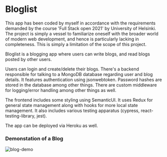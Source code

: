 # Bloglist

This app has been coded by myself in accordance with the requirements demanded by the course 'Full Stack open 2021' by University of Helsinki. The project is simply a vessel to familiarize oneself with the broader world of modern web development, and hence is particularly lacking in completeness. This is simply a limitation of the scope of this project.

Bloglist is a blogging app where users can write blogs, and read blogs posted by other users.

Users can login and create/delete their blogs. There's a backend responsible for talking to a MongoDB database regarding user and blog details. It features authentication using jsonwebtoken. Password hashes are stored in the database among other things. There are custom middleware for logging/error handling among other things as well.

The frontend includes some styling using SemanticUI. It uses Redux for general state management along with hooks for more local state management. It also includes various testing apparatus (cypress, react-testing-library, jest). 

The app can be deployed via Heroku as well.

### Demonstation of a Blog
![blog-demo](https://github.com/nishnat-rishi/finnish-web-thingy/blob/bloglist/demo-gifs/blog-demo.gif?raw=true "Blog Demo")